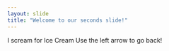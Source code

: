 ```yaml
---
layout: slide
title: "Welcome to our seconds slide!"
---
```

I scream for Ice Cream
Use the left arrow to go back!
